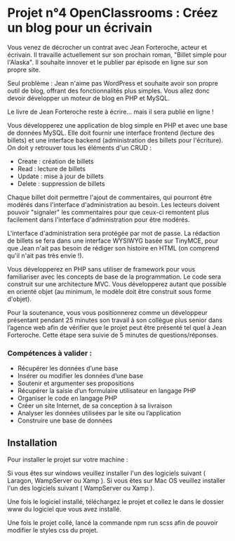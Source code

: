 # Projet n°4 OpenClassrooms : Créez un blog pour un écrivain

Vous venez de décrocher un contrat avec Jean Forteroche, acteur et écrivain. Il travaille actuellement sur son prochain roman, "Billet simple pour l'Alaska". Il souhaite innover et le publier par épisode en ligne sur son propre site.

Seul problème : Jean n'aime pas WordPress et souhaite avoir son propre outil de blog, offrant des fonctionnalités plus simples. Vous allez donc devoir développer un moteur de blog en PHP et MySQL.

Le livre de Jean Forteroche reste à écrire... mais il sera publié en ligne !

Vous développerez une application de blog simple en PHP et avec une base de données MySQL. Elle doit fournir une interface frontend (lecture des billets) et une interface backend (administration des billets pour l'écriture). On doit y retrouver tous les éléments d'un CRUD :

   * Create : création de billets
   * Read : lecture de billets
   * Update : mise à jour de billets
   * Delete : suppression de billets

Chaque billet doit permettre l'ajout de commentaires, qui pourront être modérés dans l'interface d'administration au besoin. Les lecteurs doivent pouvoir "signaler" les commentaires pour que ceux-ci remontent plus facilement dans l'interface d'administration pour être modérés.

L'interface d'administration sera protégée par mot de passe. La rédaction de billets se fera dans une interface WYSIWYG basée sur TinyMCE, pour que Jean n'ait pas besoin de rédiger son histoire en HTML (on comprend qu'il n'ait pas très envie !).

Vous développerez en PHP sans utiliser de framework pour vous familiariser avec les concepts de base de la programmation. Le code sera construit sur une architecture MVC. Vous développerez autant que possible en orienté objet (au minimum, le modèle doit être construit sous forme d'objet).

Pour la soutenance, vous vous positionnerez comme un développeur présentant pendant 25 minutes son travail à son collègue plus senior dans l’agence web afin de vérifier que le projet peut être présenté tel quel à Jean Forteroche. Cette étape sera suivie de 5 minutes de questions/réponses.

### Compétences à valider : #

   * Récupérer les données d’une base
   * Insérer ou modifier les données d’une base
   * Soutenir et argumenter ses propositions
   * Récupérer la saisie d’un formulaire utilisateur en langage PHP
   * Organiser le code en langage PHP
   * Créer un site Internet, de sa conception à sa livraison
   * Analyser les données utilisées par le site ou l’application
   * Construire une base de données

## Installation #

Pour installer le projet sur votre machine :

Si vous êtes sur windows veuillez installer l'un des logiciels suivant ( Laragon, WampServer ou Xamp ).
Si vous êtes sur Mac OS veuillez installer l'un des logiciels suivant ( WampServer ou Xamp ).

Une fois le logiciel installé, téléchargez le projet et collez le dans le dossier www du logiciel que vous avez installé.

Une fois le projet collé, lancé la commande npm run scss afin de pouvoir modifier le styles css du projet.
